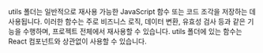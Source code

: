 utils 폴더는 일반적으로 재사용 가능한 JavaScript 함수 또는 코드 조각을 저장하는 데 사용됩니다.
이러한 함수는 주로 비즈니스 로직, 데이터 변환, 유효성 검사 등과 같은 기능을 수행하며, 프로젝트 전체에서 재사용할 수 있습니다.
utils 폴더에 있는 함수는 React 컴포넌트와 상관없이 사용할 수 있습니다.
